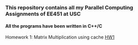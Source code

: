 ### This repository contains all my Parallel Computing Assignments of EE451 at USC
#### All the programs have been written in C++/C
 
Homework 1: Matrix Multiplication using cache [HW1](https://github.com/anandravi24/Parallel-Computing/Single-Thread-BlockvsNaive-Multiplication)
